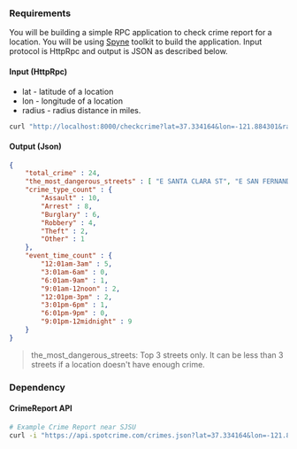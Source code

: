 ### Requirements

You will be building a simple RPC application to check crime report for a location. You will be using [Spyne](http://spyne.io/#inprot=HttpRpc&outprot=JsonDocument&s=rpc&tpt=WsgiApplication&validator=true) 
toolkit to build the application. Input protocol is HttpRpc and output is JSON as described below.

#### Input (HttpRpc)

* lat - latitude of a location
* lon - longitude of a location
* radius - radius distance in miles.


```sh
curl "http://localhost:8000/checkcrime?lat=37.334164&lon=-121.884301&radius=0.02"
```

#### Output (Json)

```json
{
    "total_crime" : 24,
    "the_most_dangerous_streets" : [ "E SANTA CLARA ST", "E SAN FERNANDO ST" , "N 11TH ST" ],
    "crime_type_count" : {
        "Assault" : 10,
        "Arrest" : 8,
        "Burglary" : 6,
        "Robbery" : 4,
        "Theft" : 2,
        "Other" : 1
    },
    "event_time_count" : {
        "12:01am-3am" : 5,
        "3:01am-6am" : 0,
        "6:01am-9am" : 1,
        "9:01am-12noon" : 2,
        "12:01pm-3pm" : 2,
        "3:01pm-6pm" : 1,
        "6:01pm-9pm" : 0,
        "9:01pm-12midnight" : 9
    } 
}
```

> the_most_dangerous_streets: Top 3 streets only. It can be less than 3 streets if a location doesn't have enough crime.

### Dependency

#### CrimeReport API

```sh
# Example Crime Report near SJSU
curl -i "https://api.spotcrime.com/crimes.json?lat=37.334164&lon=-121.884301&radius=0.02&key=."
```